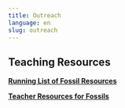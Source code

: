 ```yaml
---
title: Outreach
language: en
slug: outreach
---
```


## Teaching Resources

<a href="https://docs.google.com/document/d/1rzslfp1OeMwKZ4z3BUSy9mpYWAVSwwfRAK0L4zIFCvk/edit"><b>Running List of Fossil Resources</b></a>

<a href="https://drive.google.com/drive/folders/12oYHNlwcs7Fdm20ZIpmM4uvQwot5RR78"><b>Teacher Resources for Fossils</b></a>
